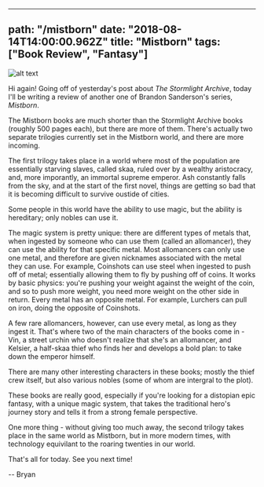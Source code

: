 ---
path: "/mistborn"
date: "2018-08-14T14:00:00.962Z"
title: "Mistborn"
tags: ["Book Review", "Fantasy"]
------

![alt text](https://s3.amazonaws.com/a-nerds-word/mistborn.jpg "Mistborn")

Hi again! Going off of yesterday's post about *The Stormlight Archive*, today I'll be writing a review of another one of Brandon Sanderson's series, *Mistborn*. 


The Mistborn books are much shorter than the Stormlight Archive books (roughly 500 pages each), but there are more of them. There's actually two separate trilogies currently set in the Mistborn world, and there are more incoming.

The first trilogy takes place in a world where most of the population are essentially starving slaves, called skaa, ruled over by a wealthy aristocracy, and, more imporantly, an immortal supreme emperor. Ash constantly falls from the sky, and at the start of the first novel, things are getting so bad that it is becoming difficult to survive oustide of cities.

Some people in this world have the ability to use magic, but the ability is hereditary; only nobles can use it. 

The magic system is pretty unique: there are different types of metals that, when ingested by someone who can use them (called an allomancer), they can use the ability for that specific metal. Most allomancers can only use one metal, and therefore are given nicknames associated with the metal they can use. For example, Coinshots can use steel when ingested to push off of metal; essentially allowing them to fly by pushing off of coins. It works by basic physics: you're pushing your weight against the weight of the coin, and so to push more weight, you need more weight on the other side in return. Every metal has an opposite metal. For example, Lurchers can pull on iron, doing the opposite of Coinshots.

A few rare allomancers, however, can use every metal, as long as they ingest it. That's where two of the main characters of the books come in -  Vin, a street urchin who doesn't realize that she's an allomancer, and Kelsier, a half-skaa thief who finds her and develops a bold plan: to take down the emperor himself.

There are many other interesting characters in these books; mostly the thief crew itself, but also various nobles (some of whom are intergral to the plot).

These books are really good, especially if you're looking for a distopian epic fantasy, with a unique magic system, that takes the traditional hero's journey story and tells it from a strong female perspective. 

One more thing - without giving too much away, the second trilogy takes place in the same world as Mistborn, but in more modern times, with technology equivilant to the roaring twenties in our world.

That's all for today. See you next time!

-- Bryan
